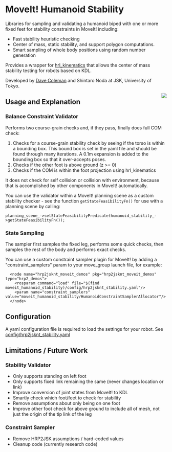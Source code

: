 # MoveIt! Humanoid Stability

Libraries for sampling and validating a humanoid biped with one or more fixed feet for stability constraints in MoveIt! including:

 - Fast stability heuristic checking
 - Center of mass, static stability, and support polygon computations.
 - Smart sampling of whole body positions using random number generation

Provides a wrapper for [hrl_kinematics](https://github.com/ahornung/hrl_kinematics) that allows the center of mass stability testing for robots based on KDL.

Developed by [Dave Coleman](http://dav.ee) and Shintaro Noda at JSK, University of Tokyo.

<img align="right" src="https://raw.github.com/davetcoleman/moveit_humanoid_stability/hydro-devel/resources/screenshot.png" />

## Usage and Explanation

### Balance Constraint Validator

Performs two course-grain checks and, if they pass, finally does full COM check:

 1. Checks for a course-grain stability check by seeing if the torso is within a bounding box. This bound box is set in the yaml file and should be found through many iterations. A 0.1m expansion is added to the bounding box so that it over-accepts poses.
 2. Checks if the other foot is above ground (z >= 0)
 3. Checks if the COM is within the foot projection using hrl_kinematics

It does not check for self collision or collision with environment, because that is accomplished by other components in MoveIt! automatically.

You can use the validator within a MoveIt! planning scene as a custom stability checker - see the function ``getStateFeasibilityFn()`` for use with a planning scene by calling:

```
planning_scene_->setStateFeasibilityPredicate(humanoid_stability_->getStateFeasibilityFn());
```

### State Sampling

The sampler first samples the fixed leg, performs some quick checks, then samples the rest of the body and performs exact checks.

You can use a custom constraint sampler plugin for MoveIt! by adding a "constraint_samplers" param to your move_group launch file, for example:

```
  <node name="hrp2jsknt_moveit_demos" pkg="hrp2jsknt_moveit_demos" type="hrp2_demos">
    <rosparam command="load" file="$(find moveit_humanoid_stability)/config/hrp2jsknt_stability.yaml"/>
    <param name="constraint_samplers" value="moveit_humanoid_stability/HumanoidConstraintSamplerAllocator"/>
  </node>
```

## Configuration

A yaml configuration file is required to load the settings for your robot. See [config/hrp2jsknt_stability.yaml](https://github.com/davetcoleman/moveit_humanoid_stability/blob/hydro-devel/config/hrp2jsknt_stability.yaml)

## Limitations / Future Work

### Stability Validator 

 - Only supports standing on left foot
 - Only supports fixed link remaining the same (never changes location or link)
 - Improve conversion of joint states from MoveIt! to KDL
 - Smartly check which foot/feet to check for stability
 - Remove assumptions about only being on one foot 
 - Improve other foot check for above ground to include all of mesh, not just the origin of the tip link of the leg

### Constraint Sampler

 - Remove HRP2JSK assumptions / hard-coded values
 - Cleanup code (currently research code)